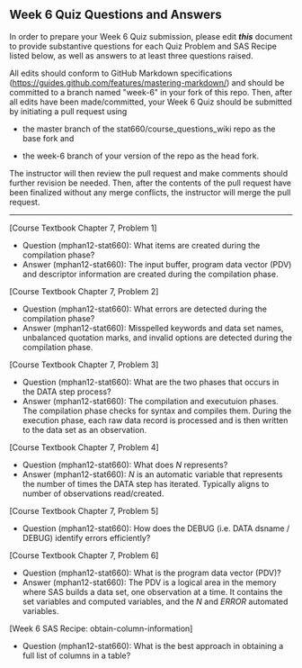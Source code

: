 
## Week 6 Quiz Questions and Answers

In order to prepare your Week 6 Quiz submission, please edit ***this*** document to provide substantive questions for each Quiz Problem and SAS Recipe listed below, as well as answers to at least three questions raised.

All edits should conform to GitHub Markdown specifications (https://guides.github.com/features/mastering-markdown/) and should be committed to a branch named "week-6" in your fork of this repo. Then, after all edits have been made/committed, your Week 6 Quiz should be submitted by initiating a pull request using

- the master branch of the stat660/course_questions_wiki repo as the base fork and

- the week-6 branch of your version of the repo as the head fork.

The instructor will then review the pull request and make comments should further revision be needed. Then, after the contents of the pull request have been finalized without any merge conflicts, the instructor will merge the pull request.



********************************************************************************



[Course Textbook Chapter 7, Problem 1]
- Question (mphan12-stat660): What items are created during the compilation phase?
- Answer (mphan12-stat660): The input buffer, program data vector (PDV) and descriptor information are created during the compilation phase.



[Course Textbook Chapter 7, Problem 2]
- Question (mphan12-stat660): What errors are detected during the compilation phase?
- Answer (mphan12-stat660): Misspelled keywords and data set names, unbalanced quotation marks, and invalid options are detected during the compilation phase.



[Course Textbook Chapter 7, Problem 3]
- Question (mphan12-stat660): What are the two phases that occurs in the DATA step process?
- Answer (mphan12-stat660): The compilation and executuion phases.  The compilation phase checks for syntax and compiles them.  During the execution phase, each raw data record is processed and is then written to the data set as an observation.



[Course Textbook Chapter 7, Problem 4]
- Question (mphan12-stat660): What does _N_ represents?
- Answer (mphan12-stat660): _N_ is an automatic variable that represents the number of times the DATA step has iterated. Typically aligns to number of observations read/created.



[Course Textbook Chapter 7, Problem 5]
- Question (mphan12-stat660): How does the DEBUG (i.e. DATA dsname / DEBUG) identify errors efficiently?



[Course Textbook Chapter 7, Problem 6]
- Question (mphan12-stat660): What is the program data vector (PDV)?
- Answer (mphan12-stat660): The PDV is a logical area in the memory where SAS builds a data set, one observation at a time.  It contains the set variables and computed variables, and the _N_ and _ERROR_ automated variables.  



[Week 6 SAS Recipe: obtain-column-information]
- Question (mphan12-stat660): What is the best approach in obtaining a full list of columns in a table?


